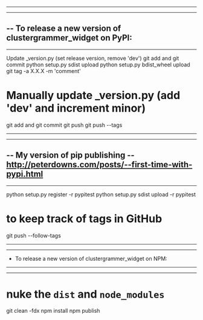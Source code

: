 ----------------------------------------------------------------
----------------------------------------------------------------
-- To release a new version of clustergrammer_widget on PyPI:
----------------------------------------------------------------
----------------------------------------------------------------

Update _version.py (set release version, remove 'dev')
git add and git commit
python setup.py sdist upload
python setup.py bdist_wheel upload
git tag -a X.X.X -m 'comment'
# Manually update _version.py (add 'dev' and increment minor)
git add and git commit
git push
git push --tags


----------------------------------------------------------------
----------------------------------------------------------------
-- My version of pip publishing
-- http://peterdowns.com/posts/--first-time-with-pypi.html
----------------------------------------------------------------
----------------------------------------------------------------
python setup.py register -r pypitest
python setup.py sdist upload -r pypitest

# to keep track of tags in GitHub
git push --follow-tags

----------------------------------------------------------------
----------------------------------------------------------------
- To release a new version of clustergrammer_widget on NPM:
----------------------------------------------------------------
----------------------------------------------------------------

# nuke the  `dist` and `node_modules`
git clean -fdx
npm install
npm publish
